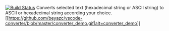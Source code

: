 [![Build Status](https://travis-ci.org/beyazc/vscode-converter.svg?branch=master)](https://travis-ci.org/beyazc/vscode-converter)
Converts selected text (hexadecimal string or ASCII string) to ASCII or hexadecimal string according your choice.
[[https://github.com/beyazc/vscode-converter/blob/master/converter_demo.gif|alt=converter_demo]]


